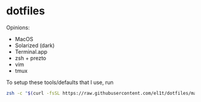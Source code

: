 # dotfiles
Opinions:
- MacOS
- Solarized (dark)
- Terminal.app
- zsh + prezto
- vim
- tmux

To setup these tools/defaults that I use, run
```zsh
zsh -c "$(curl -fsSL https://raw.githubusercontent.com/el1t/dotfiles/master/initialize)"
```
